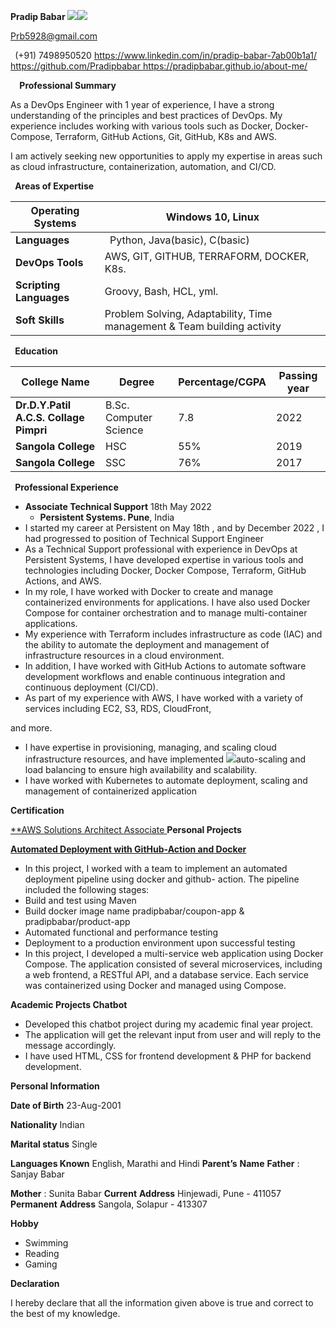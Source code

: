 ﻿**Pradip Babar ![](Aspose.Words.57d09e10-af69-4b43-aca4-6dc9c382879b.001.png)![](Aspose.Words.57d09e10-af69-4b43-aca4-6dc9c382879b.002.png)**

[Prb5928@gmail.com ](mailto:Prb5928@gmail.com) 

` `(+91) 7498950520  [https://www.linkedin.com/in/pradip-babar-7ab00b1a1/  ](https://www.linkedin.com/in/pradip-babar-7ab00b1a1/)[https://github.com/Pradipbabar  ](https://github.com/Pradipbabar) [https://pradipbabar.github.io/about-me/  ](https://pradipbabar.github.io/about-me/)

`  `**Professional Summary** 

As a DevOps Engineer with 1 year of experience, I have a strong understanding of the principles and best practices of DevOps. My experience includes working  with various tools such as Docker, Docker-Compose, Terraform, GitHub Actions, Git, GitHub, K8s and AWS.  

I am actively seeking new opportunities to apply my expertise in areas such as cloud infrastructure, containerization, automation, and CI/CD. 

` `**Areas of Expertise** 



|**Operating Systems**|Windows 10, Linux |
| - | - |
|**Languages**   |` `Python, Java(basic), C(basic)  |
|**DevOps Tools** |AWS, GIT, GITHUB, TERRAFORM, DOCKER, K8s.  |
|**Scripting Languages**    |Groovy, Bash, HCL, yml.  |
|**Soft Skills**|Problem Solving, Adaptability, Time management & Team building activity|

` `**Education** 



|**College Name**|**Degree**|**Percentage/CGPA** |**Passing year** |
| - | - | - | - |
|**Dr.D.Y.Patil A.C.S. Collage Pimpri** |B.Sc. Computer Science |7\.8 |2022 |
|**Sangola College** |HSC |55% |2019 |
|**Sangola College** |SSC |76% |2017 |

` `**Professional Experience** 

- **Associate Technical Support**    18th May 2022 
  - **Persistent Systems.   Pune**, India   
- I started my career at Persistent on May 18th , and by December 2022 , I had progressed to position of Technical Support Engineer 
- As a Technical Support professional with experience in DevOps at Persistent Systems, I have developed expertise in various tools and technologies including Docker, Docker Compose, Terraform, GitHub Actions, and AWS. 
- In my role, I have worked with Docker to create and manage containerized environments for applications. I have also used Docker Compose for container orchestration and to manage multi-container applications. 
- My experience with Terraform includes infrastructure as code (IAC) and the ability to automate the deployment and management of infrastructure resources in a cloud environment.  
- In addition, I have  worked  with GitHub Actions to automate software development workflows and enable continuous integration and continuous deployment (CI/CD).
- As part of my experience with AWS, I have worked with a variety of services including EC2, S3, RDS, CloudFront, 

and more. 

- I have expertise in provisioning, managing, and scaling cloud infrastructure resources, and have implemented ![](Aspose.Words.57d09e10-af69-4b43-aca4-6dc9c382879b.003.png)auto-scaling and load balancing to ensure high availability and scalability. 
- I have worked with Kubernetes to automate deployment, scaling and management of containerized application 

**Certification** 

[**AWS Solutions Architect Associate  ](https://www.credly.com/badges/d5587c89-191e-4545-8d07-4f590ad677fb/linked_in_profile) **Personal Projects** 

[**Automated Deployment with GitHub-Action and Docker**  ](https://github.com/Pradipbabar/java-devops)

- In this project, I worked with a team to implement an automated deployment pipeline using docker and github- action. The pipeline included the following stages:  
- Build and test using Maven  
- Build docker image name pradipbabar/coupon-app & pradipbabar/product-app  
- Automated functional and performance testing  
- Deployment to a production environment upon successful testing  
- In this project, I developed a multi-service web application using Docker Compose. The application consisted of several  microservices,  including  a  web  frontend,  a  RESTful  API,  and  a  database  service.  Each  service  was containerized using Docker and managed using Compose.  

**Academic Projects Chatbot** 

- Developed this chatbot project during my academic final year project.  
- The application will get the relevant input from user and will reply to the message accordingly. 
- I have used HTML, CSS for frontend development & PHP for backend development. 

**Personal Information** 

**Date of Birth**  23-Aug-2001 

**Nationality**  Indian 

**Marital status**  Single 

**Languages Known**  English, Marathi and Hindi  **Parent’s** **Name**                               **Father** : Sanjay Babar 

**Mother** : Sunita Babar **Current** **Address**          Hinjewadi, Pune - 411057 **Permanent** **Address**   Sangola, Solapur - 413307 

**Hobby** 

- Swimming 
- Reading 
- Gaming 

**Declaration** 

I hereby declare that all the information given above is true and correct to the best of my knowledge.
